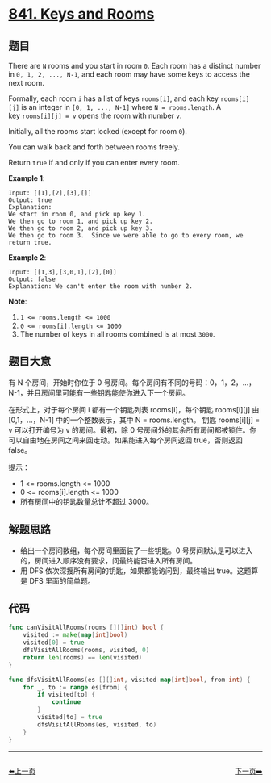 # [841. Keys and Rooms](https://leetcode.com/problems/keys-and-rooms/)



## 题目

There are `N` rooms and you start in room `0`. Each room has a distinct number in `0, 1, 2, ..., N-1`, and each room may have some keys to access the next room.

Formally, each room `i` has a list of keys `rooms[i]`, and each key `rooms[i][j]` is an integer in `[0, 1, ..., N-1]` where `N = rooms.length`. A key `rooms[i][j] = v` opens the room with number `v`.

Initially, all the rooms start locked (except for room `0`).

You can walk back and forth between rooms freely.

Return `true` if and only if you can enter every room.

**Example 1**:

```
Input: [[1],[2],[3],[]]
Output: true
Explanation:  
We start in room 0, and pick up key 1.
We then go to room 1, and pick up key 2.
We then go to room 2, and pick up key 3.
We then go to room 3.  Since we were able to go to every room, we return true.
```

**Example 2**:

```
Input: [[1,3],[3,0,1],[2],[0]]
Output: false
Explanation: We can't enter the room with number 2.
```

**Note**:

1. `1 <= rooms.length <= 1000`
2. `0 <= rooms[i].length <= 1000`
3. The number of keys in all rooms combined is at most `3000`.


## 题目大意

有 N 个房间，开始时你位于 0 号房间。每个房间有不同的号码：0，1，2，...，N-1，并且房间里可能有一些钥匙能使你进入下一个房间。

在形式上，对于每个房间 i 都有一个钥匙列表 rooms[i]，每个钥匙 rooms[i][j] 由 [0,1，...，N-1] 中的一个整数表示，其中 N = rooms.length。 钥匙 rooms[i][j] = v 可以打开编号为 v 的房间。最初，除 0 号房间外的其余所有房间都被锁住。你可以自由地在房间之间来回走动。如果能进入每个房间返回 true，否则返回 false。

提示：

- 1 <= rooms.length <= 1000
- 0 <= rooms[i].length <= 1000
- 所有房间中的钥匙数量总计不超过 3000。

## 解题思路

- 给出一个房间数组，每个房间里面装了一些钥匙。0 号房间默认是可以进入的，房间进入顺序没有要求，问最终能否进入所有房间。
- 用 DFS 依次深搜所有房间的钥匙，如果都能访问到，最终输出 true。这题算是 DFS 里面的简单题。

## 代码

```go
func canVisitAllRooms(rooms [][]int) bool {
	visited := make(map[int]bool)
	visited[0] = true
	dfsVisitAllRooms(rooms, visited, 0)
	return len(rooms) == len(visited)
}

func dfsVisitAllRooms(es [][]int, visited map[int]bool, from int) {
	for _, to := range es[from] {
		if visited[to] {
			continue
		}
		visited[to] = true
		dfsVisitAllRooms(es, visited, to)
	}
}
```


----------------------------------------------
<div style="display: flex;justify-content: space-between;align-items: center;">
<p><a href="https://books.halfrost.com/leetcode/ChapterFour/0800~0899/0839.Similar-String-Groups/">⬅️上一页</a></p>
<p><a href="https://books.halfrost.com/leetcode/ChapterFour/0800~0899/0842.Split-Array-into-Fibonacci-Sequence/">下一页➡️</a></p>
</div>
